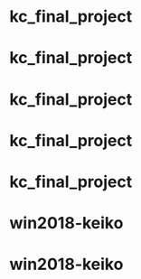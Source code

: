 # kc_final_project
# kc_final_project
# kc_final_project
# kc_final_project
# kc_final_project
# win2018-keiko
# win2018-keiko
